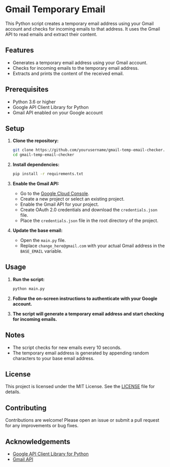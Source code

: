 # Gmail Temporary Email

This Python script creates a temporary email address using your Gmail account and checks for incoming emails to that address. It uses the Gmail API to read emails and extract their content.

## Features

- Generates a temporary email address using your Gmail account.
- Checks for incoming emails to the temporary email address.
- Extracts and prints the content of the received email.

## Prerequisites

- Python 3.6 or higher
- Google API Client Library for Python
- Gmail API enabled on your Google account

## Setup

1. **Clone the repository:**

    ```sh
    git clone https://github.com/yourusername/gmail-temp-email-checker.git
    cd gmail-temp-email-checker
    ```

2. **Install dependencies:**

    ```sh
    pip install -r requirements.txt
    ```

3. **Enable the Gmail API:**

    - Go to the [Google Cloud Console](https://console.cloud.google.com/).
    - Create a new project or select an existing project.
    - Enable the Gmail API for your project.
    - Create OAuth 2.0 credentials and download the `credentials.json` file.
    - Place the `credentials.json` file in the root directory of the project.

4. **Update the base email:**

    - Open the `main.py` file.
    - Replace `change_here@gmail.com` with your actual Gmail address in the `BASE_EMAIL` variable.

## Usage

1. **Run the script:**

    ```sh
    python main.py
    ```

2. **Follow the on-screen instructions to authenticate with your Google account.**

3. **The script will generate a temporary email address and start checking for incoming emails.**

## Notes

- The script checks for new emails every 10 seconds.
- The temporary email address is generated by appending random characters to your base email address.

## License

This project is licensed under the MIT License. See the [LICENSE](LICENSE) file for details.

## Contributing

Contributions are welcome! Please open an issue or submit a pull request for any improvements or bug fixes.

## Acknowledgements

- [Google API Client Library for Python](https://github.com/googleapis/google-api-python-client)
- [Gmail API](https://developers.google.com/gmail/api)

